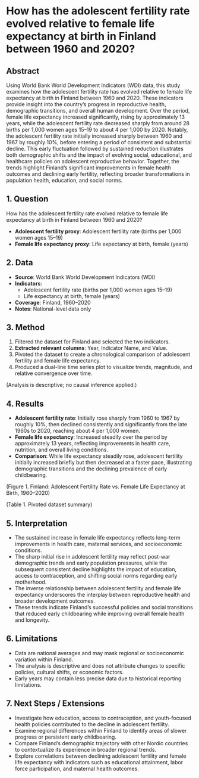# How has the adolescent fertility rate evolved relative to female life expectancy at birth in Finland between 1960 and 2020?

## Abstract

Using World Bank World Development Indicators (WDI) data, this study examines how the adolescent fertility rate has evolved relative to female life expectancy at birth in Finland between 1960 and 2020. These indicators provide insight into the country’s progress in reproductive health, demographic transitions, and overall human development. Over the period, female life expectancy increased significantly, rising by approximately 13 years, while the adolescent fertility rate decreased sharply from around 28 births per 1,000 women ages 15–19 to about 4 per 1,000 by 2020. Notably, the adolescent fertility rate initially increased sharply between 1960 and 1967 by roughly 10%, before entering a period of consistent and substantial decline. This early fluctuation followed by sustained reduction illustrates both demographic shifts and the impact of evolving social, educational, and healthcare policies on adolescent reproductive behavior. Together, the trends highlight Finland’s significant improvements in female health outcomes and declining early fertility, reflecting broader transformations in population health, education, and social norms.

## 1. Question

How has the adolescent fertility rate evolved relative to female life expectancy at birth in Finland between 1960 and 2020?

- **Adolescent fertility proxy**: Adolescent fertility rate (births per 1,000 women ages 15–19)
- **Female life expectancy proxy**: Life expectancy at birth, female (years)

## 2. Data

- **Source**: World Bank World Development Indicators (WDI)
- **Indicators**:
  - Adolescent fertility rate (births per 1,000 women ages 15–19)
  - Life expectancy at birth, female (years)
- **Coverage**: Finland, 1960–2020
- **Notes**: National-level data only

## 3. Method

1. Filtered the dataset for Finland and selected the two indicators.
2. **Extracted relevant columns**: Year, Indicator Name, and Value.
3. Pivoted the dataset to create a chronological comparison of adolescent fertility and female life expectancy.
4. Produced a dual-line time series plot to visualize trends, magnitude, and relative convergence over time.

(Analysis is descriptive; no causal inference applied.)

## 4. Results

- **Adolescent fertility rate**: Initially rose sharply from 1960 to 1967 by roughly 10%, then declined consistently and significantly from the late 1960s to 2020, reaching about 4 per 1,000 women.
- **Female life expectancy**: Increased steadily over the period by approximately 13 years, reflecting improvements in health care, nutrition, and overall living conditions.
- **Comparison**: While life expectancy steadily rose, adolescent fertility initially increased briefly but then decreased at a faster pace, illustrating demographic transitions and the declining prevalence of early childbearing.

(Figure 1. Finland: Adolescent Fertility Rate vs. Female Life Expectancy at Birth, 1960–2020)

(Table 1. Pivoted dataset summary)

## 5. Interpretation

- The sustained increase in female life expectancy reflects long-term improvements in health care, maternal services, and socioeconomic conditions.
- The sharp initial rise in adolescent fertility may reflect post-war demographic trends and early population pressures, while the subsequent consistent decline highlights the impact of education, access to contraception, and shifting social norms regarding early motherhood.
- The inverse relationship between adolescent fertility and female life expectancy underscores the interplay between reproductive health and broader development outcomes.
- These trends indicate Finland’s successful policies and social transitions that reduced early childbearing while improving overall female health and longevity.

## 6. Limitations

- Data are national averages and may mask regional or socioeconomic variation within Finland.
- The analysis is descriptive and does not attribute changes to specific policies, cultural shifts, or economic factors.
- Early years may contain less precise data due to historical reporting limitations.

## 7. Next Steps / Extensions

- Investigate how education, access to contraception, and youth-focused health policies contributed to the decline in adolescent fertility.
- Examine regional differences within Finland to identify areas of slower progress or persistent early childbearing.
- Compare Finland’s demographic trajectory with other Nordic countries to contextualize its experience in broader regional trends.
- Explore correlations between declining adolescent fertility and female life expectancy with indicators such as educational attainment, labor force participation, and maternal health outcomes.
